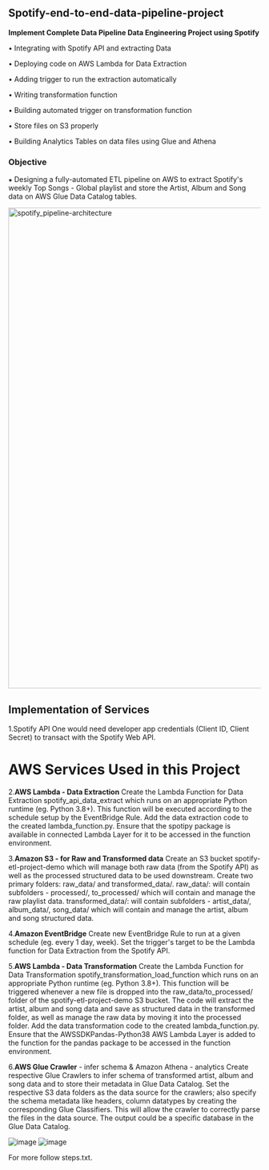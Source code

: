 ## Spotify-end-to-end-data-pipeline-project
**Implement Complete Data Pipeline Data Engineering Project using Spotify**

• Integrating with Spotify API and extracting Data

• Deploying code on AWS Lambda for Data Extraction

• Adding trigger to run the extraction automatically

• Writing transformation function

• Building automated trigger on transformation function

• Store files on S3 properly

• Building Analytics Tables on data files using Glue and Athena

### Objective
⁕ Designing a fully-automated ETL pipeline on AWS to extract Spotify's weekly Top Songs - Global playlist and store the Artist, Album and Song data on AWS Glue Data Catalog tables.

<img width="960" alt="spotify_pipeline-architecture" src="https://github.com/soham7998/Spotify-end-to-end-data-pipeline-project/assets/112894790/2843d2ea-5942-47b7-adbf-560d80eccf41">

## Implementation of Services
1.Spotify API
One would need developer app credentials (Client ID, Client Secret) to transact with the Spotify Web API.

# AWS Services Used in this Project
2.**AWS Lambda - Data Extraction**
Create the Lambda Function for Data Extraction spotify_api_data_extract which runs on an appropriate Python runtime (eg. Python 3.8+). This function will be executed according to the schedule setup by the EventBridge Rule. Add the data extraction code to the created lambda_function.py. Ensure that the spotipy package is available in connected Lambda Layer for it to be accessed in the function environment.

3.**Amazon S3 - for Raw and Transformed data**
Create an S3 bucket spotify-etl-project-demo which will manage both raw data (from the Spotify API) as well as the processed structured data to be used downstream. Create two primary folders: raw_data/ and transformed_data/. raw_data/: will contain subfolders - processed/, to_processed/ which will contain and manage the raw playlist data. transformed_data/: will contain subfolders - artist_data/, album_data/, song_data/ which will contain and manage the artist, album and song structured data.

4.**Amazon EventBridge**
Create new EventBridge Rule to run at a given schedule (eg. every 1 day, week). Set the trigger's target to be the Lambda function for Data Extraction from the Spotify API.

5.**AWS Lambda - Data Transformation**
Create the Lambda Function for Data Transformation spotify_transformation_load_function which runs on an appropriate Python runtime (eg. Python 3.8+). This function will be triggered whenever a new file is dropped into the raw_data/to_processed/ folder of the spotify-etl-project-demo S3 bucket. The code will extract the artist, album and song data and save as structured data in the transformed folder, as well as manage the raw data by moving it into the processed folder. Add the data transformation code to the created lambda_function.py. Ensure that the AWSSDKPandas-Python38 AWS Lambda Layer is added to the function for the pandas package to be accessed in the function environment.

6.**AWS Glue Crawler** - infer schema & Amazon Athena - analytics
Create respective Glue Crawlers to infer schema of transformed artist, album and song data and to store their metadata in Glue Data Catalog. Set the respective S3 data folders as the data source for the crawlers; also specify the schema metadata like headers, column datatypes by creating the corresponding Glue Classifiers. This will allow the crawler to correctly parse the files in the data source. The output could be a specific database in the Glue Data Catalog.

![image](https://github.com/soham7998/Spotify-end-to-end-data-pipeline-project/assets/112894790/b8968c41-e8ec-48e6-95a2-373efa2764e9)
![image](https://github.com/soham7998/Spotify-end-to-end-data-pipeline-project/assets/112894790/aecdd37f-514f-4a59-970b-7a6a99ae65bc)

For more follow steps.txt.
